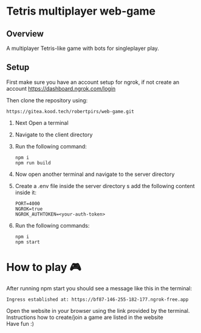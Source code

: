 # Tetris multiplayer web-game

## Overview

A multiplayer Tetris-like game with bots for singleplayer play.

## Setup

First make sure you have an account setup for ngrok, if not create an account
https://dashboard.ngrok.com/login

Then clone the repository using:

    https://gitea.kood.tech/robertpirs/web-game.git

1.  Next Open a terminal
2.  Navigate to the client directory
3.  Run the following command:

        npm i
        npm run build

4.  Now open another terminal and navigate to the server directory

5.  Create a .env file inside the server directory  s
    add the following content inside it:

        PORT=4000
        NGROK=true
        NGROK_AUTHTOKEN=<your-auth-token>

6.  Run the following commands:

        npm i
        npm start

# How to play 🎮

After running npm start you should see a message like this in the terminal:

    Ingress established at: https://bf87-146-255-182-177.ngrok-free.app

Open the website in your browser using the link provided by the terminal.  
Instructions how to create/join a game are listed in the website  
Have fun :)
